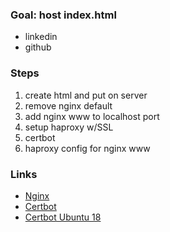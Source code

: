 
### Goal: host index.html

- linkedin
- github

### Steps

1. create html and put on server
2. remove nginx default
3. add nginx www to localhost port
4. setup haproxy w/SSL
5. certbot
6. haproxy config for nginx www


### Links

- [Nginx](https://www.digitalocean.com/community/tutorials/how-to-install-nginx-on-ubuntu-18-04)
- [Certbot](https://www.digitalocean.com/community/tutorials/how-to-secure-nginx-with-let-s-encrypt-on-ubuntu-18-04)
- [Certbot Ubuntu 18](https://certbot.eff.org/instructions?ws=haproxy&os=ubuntubionic)

